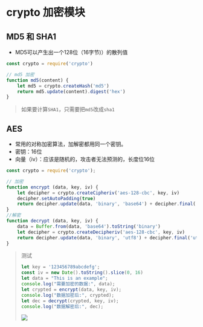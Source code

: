 ﻿# crypto 加密模块

## MD5 和 SHA1

- MD5可以产生出一个128位（16字节)）的散列值

```js
const crypto = require('crypto')

// md5 加密
function md5(content) {
    let md5 = crypto.createHash('md5')
    return md5.update(content).digest('hex')
}
```

> 如果要计算`SHA1`，只需要把`md5`改成`sha1`

## AES

- 常用的对称加密算法，加解密都用同一个密钥。
- 密钥：16位
- 向量（iv）：应该是随机的，攻击者无法预测的，长度位16位

```js
const crypto = require('crypto');

// 加密
function encrypt (data, key, iv) {
    let decipher = crypto.createCipheriv('aes-128-cbc', key, iv)
    decipher.setAutoPadding(true)
    return decipher.update(data, 'binary', 'base64') + decipher.final('base64')
}
//解密
function decrypt (data, key, iv) {
    data = Buffer.from(data, 'base64').toString('binary')
    let decipher = crypto.createDecipheriv('aes-128-cbc', key, iv)
    return decipher.update(data, 'binary', 'utf8') + decipher.final('utf8')
}
```

> 测试
>
> ```js
> let key = '123456789abcdefg';
> const iv = new Date().toString().slice(0, 16)
> let data = "This is an example";
> console.log("需要加密的数据:", data);
> let crypted = encrypt(data, key, iv);
> console.log("数据加密后:", crypted);
> let dec = decrypt(crypted, key, iv);
> console.log("数据解密后:", dec);
> ```
>
> ![](https://cdn.jsdelivr.net/gh/kingmusi/blogImages/img/20201219212319.png)